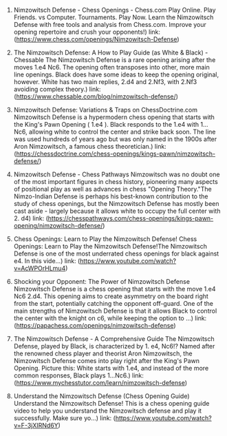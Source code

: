 ---
---
1. Nimzowitsch Defense - Chess Openings - Chess.com
Play Online. Play Friends. vs Computer. Tournaments. Play Now. Learn the Nimzowitsch Defense with free tools and analysis from Chess.com. Improve your opening repertoire and crush your opponents!)
link: (https://www.chess.com/openings/Nimzowitsch-Defense)


2. The Nimzowitsch Defense: A How to Play Guide (as White & Black) - Chessable
The Nimzowitsch Defense is a rare opening arising after the moves 1.e4 Nc6. The opening often transposes into other, more main line openings. Black does have some ideas to keep the opening original, however. White has two main replies, 2.d4 and 2.Nf3, with 2.Nf3 avoiding complex theory.)
link: (https://www.chessable.com/blog/nimzowitsch-defense/)


3. Nimzowitsch Defense: Variations & Traps on ChessDoctrine.com
Nimzowitsch Defense is a hypermodern chess opening that starts with the King's Pawn Opening ( 1.e4 ). Black responds to the 1.e4 with 1…Nc6, allowing white to control the center and strike back soon. The line was used hundreds of years ago but was only named in the 1900s after Aron Nimzowitsch, a famous chess theoretician.)
link: (https://chessdoctrine.com/chess-openings/kings-pawn/nimzowitsch-defense/)


4. Nimzowitsch Defense - Chess Pathways
Nimzowitsch was no doubt one of the most important figures in chess history, pioneering many aspects of positional play as well as advances in chess "Opening Theory."The Nimzo-Indian Defense is perhaps his best-known contribution to the study of chess openings, but the Nimzowitsch Defense has mostly been cast aside - largely because it allows white to occupy the full center with 2. d4)
link: (https://chesspathways.com/chess-openings/kings-pawn-opening/nimzowitsch-defense/)


5. Chess Openings: Learn to Play the Nimzowitsch Defense!
Chess Openings: Learn to Play the Nimzowitsch Defense!The Nimzowitsch Defense is one of the most underrated chess openings for black against e4. In this vide...)
link: (https://www.youtube.com/watch?v=AcWPOrHLmu4)


6. Shocking your Opponent: The Power of Nimzowitsch Defense
Nimzowitsch Defense is a chess opening that starts with the move 1.e4 Nc6 2.d4. This opening aims to create asymmetry on the board right from the start, potentially catching the opponent off-guard. One of the main strengths of Nimzowitsch Defense is that it allows Black to control the center with the knight on c6, while keeping the option to ...)
link: (https://papachess.com/openings/nimzowitsch-defense)


7. The Nimzowitsch Defense - A Comprehensive Guide
The Nimzowitsch Defense, played by Black, is characterized by 1. e4, Nc6!? Named after the renowned chess player and theorist Aron Nimzowitsch, the Nimzowitsch Defense comes into play right after the King's Pawn Opening. Picture this: White starts with 1.e4, and instead of the more common responses, Black plays 1…Nc6.)
link: (https://www.mychesstutor.com/learn/nimzowitsch-defense)


8. Understand the Nimzowitsch Defense (Chess Opening Guide)
Understand the Nimzowitsch Defense! This is a chess opening guide video to help you understand the Nimzowitsch defense and play it successfully. Make sure yo...)
link: (https://www.youtube.com/watch?v=F-3jXIRNd6Y)


